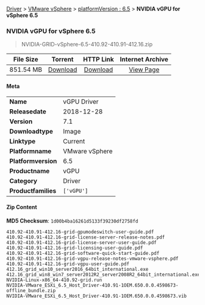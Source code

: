 
[Driver](/README.md)  >  [VMware vSphere](/index/Driver/VMware_vSphere.md)  >  [platformVersion : 6.5](/index/Driver/VMware_vSphere/6.5.md)  >  **NVIDIA vGPU for vSphere 6.5**


###    NVIDIA vGPU for vSphere 6.5

> NVIDIA-GRID-vSphere-6.5-410.92-410.91-412.16.zip   


| **File Size** | **Torrent**  | **HTTP Link** | **Internet Archive** |
|:-------------:|:------------:|:-------------:|:--------------------:|
| 851.54 MB |  [Download](https://archive.org/download/nvgpu_NVIDIA-GRID-vSphere-6.5-410.92-410.91-412.16.zip_tnz0zrc0/nvgpu_NVIDIA-GRID-vSphere-6.5-410.92-410.91-412.16.zip_tnz0zrc0_archive.torrent)       | [Download](https://archive.org/compress/nvgpu_NVIDIA-GRID-vSphere-6.5-410.92-410.91-412.16.zip_tnz0zrc0) | [View Page](https://archive.org/details/nvgpu_NVIDIA-GRID-vSphere-6.5-410.92-410.91-412.16.zip_tnz0zrc0)       |

#### Meta

<table>
<tr><td><strong>Name</strong></td><td>vGPU Driver</td></tr>
<tr><td><strong>Releasedate</strong></td><td>2018-12-28</td></tr>
<tr><td><strong>Version</strong></td><td>7.1</td></tr>
<tr><td><strong>Downloadtype</strong></td><td>Image</td></tr>
<tr><td><strong>Linktype</strong></td><td>Current</td></tr>
<tr><td><strong>Platformname</strong></td><td>VMware vSphere</td></tr>
<tr><td><strong>Platformversion</strong></td><td>6.5</td></tr>
<tr><td><strong>Productname</strong></td><td>vGPU</td></tr>
<tr><td><strong>Category</strong></td><td>Driver</td></tr>
<tr><td><strong>Productfamilies</strong></td><td><code>['vGPU']</code></td></tr>
</table>

#### Zip Content

**MD5 Checksum**: `1d00b4ba16261d5133f39230df2758fd`

```text
410.92-410.91-412.16-grid-gpumodeswitch-user-guide.pdf
410.92-410.91-412.16-grid-license-server-release-notes.pdf
410.92-410.91-412.16-grid-license-server-user-guide.pdf
410.92-410.91-412.16-grid-licensing-user-guide.pdf
410.92-410.91-412.16-grid-software-quick-start-guide.pdf
410.92-410.91-412.16-grid-vgpu-release-notes-vmware-vsphere.pdf
410.92-410.91-412.16-grid-vgpu-user-guide.pdf
412.16_grid_win10_server2016_64bit_international.exe
412.16_grid_win8_win7_server2012R2_server2008R2_64bit_international.exe
NVIDIA-Linux-x86_64-410.92-grid.run
NVIDIA-VMware_ESXi_6.5_Host_Driver-410.91-1OEM.650.0.0.4598673-offline_bundle.zip
NVIDIA-VMware_ESXi_6.5_Host_Driver-410.91-1OEM.650.0.0.4598673.vib
```